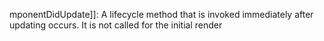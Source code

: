mponentDidUpdate]]: A lifecycle method that is invoked immediately after updating occurs. It is not called for the initial render